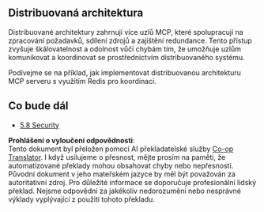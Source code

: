 <!--
CO_OP_TRANSLATOR_METADATA:
{
  "original_hash": "cd973a4e381337c6a3ac2443e7548e63",
  "translation_date": "2025-07-14T02:32:48+00:00",
  "source_file": "05-AdvancedTopics/mcp-scaling/README.md",
  "language_code": "cs"
}
-->
## Distribuovaná architektura

Distribuované architektury zahrnují více uzlů MCP, které spolupracují na zpracování požadavků, sdílení zdrojů a zajištění redundance. Tento přístup zvyšuje škálovatelnost a odolnost vůči chybám tím, že umožňuje uzlům komunikovat a koordinovat se prostřednictvím distribuovaného systému.

Podívejme se na příklad, jak implementovat distribuovanou architekturu MCP serveru s využitím Redis pro koordinaci.

## Co bude dál

- [5.8 Security](../mcp-security/README.md)

**Prohlášení o vyloučení odpovědnosti**:  
Tento dokument byl přeložen pomocí AI překladatelské služby [Co-op Translator](https://github.com/Azure/co-op-translator). I když usilujeme o přesnost, mějte prosím na paměti, že automatizované překlady mohou obsahovat chyby nebo nepřesnosti. Původní dokument v jeho mateřském jazyce by měl být považován za autoritativní zdroj. Pro důležité informace se doporučuje profesionální lidský překlad. Nejsme odpovědní za jakékoliv nedorozumění nebo nesprávné výklady vyplývající z použití tohoto překladu.
